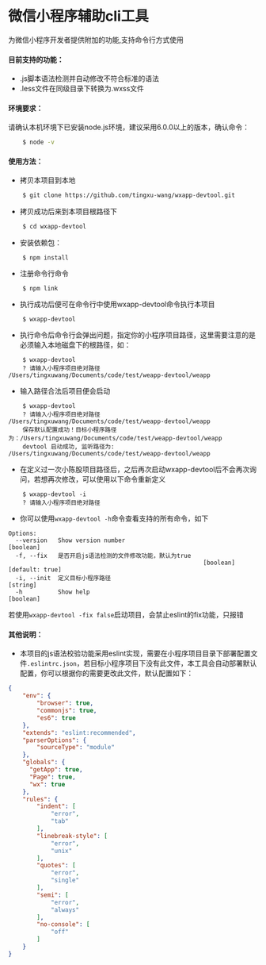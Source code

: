 # 微信小程序辅助cli工具

为微信小程序开发者提供附加的功能,支持命令行方式使用

#### 目前支持的功能：

- .js脚本语法检测并自动修改不符合标准的语法
- .less文件在同级目录下转换为.wxss文件

#### 环境要求：

请确认本机环境下已安装node.js环境，建议采用6.0.0以上的版本，确认命令：
```bash
    $ node -v
```

#### 使用方法：

- 拷贝本项目到本地
```bash
    $ git clone https://github.com/tingxu-wang/wxapp-devtool.git
```

- 拷贝成功后来到本项目根路径下
```bash
    $ cd wxapp-devtool
```

- 安装依赖包：
```
    $ npm install
```

- 注册命令行命令
```
    $ npm link
```

- 执行成功后便可在命令行中使用wxapp-devtool命令执行本项目
```
    $ wxapp-devtool
```

- 执行命令后命令行会弹出问题，指定你的小程序项目路径，这里需要注意的是必须输入本地磁盘下的根路径，如：
```
    $ wxapp-devtool
    ? 请输入小程序项目绝对路径 /Users/tingxuwang/Documents/code/test/weapp-devtool/weapp
```

- 输入路径合法后项目便会启动
```
    $ wxapp-devtool
    ? 请输入小程序项目绝对路径 /Users/tingxuwang/Documents/code/test/weapp-devtool/weapp
    保存默认配置成功！目标小程序路径为：/Users/tingxuwang/Documents/code/test/weapp-devtool/weapp
    devtool 启动成功, 监听路径为: /Users/tingxuwang/Documents/code/test/weapp-devtool/weapp

```

- 在定义过一次小陈股项目路径后，之后再次启动wxapp-devtool后不会再次询问，若想再次修改，可以使用以下命令重新定义
```
    $ wxapp-devtool -i
    ? 请输入小程序项目绝对路径
```

- 你可以使用`wxapp-devtool -h`命令查看支持的所有命令，如下
```
Options:
  --version   Show version number                                      [boolean]
  -f, --fix   是否开启js语法检测的文件修改功能，默认为true
                                                       [boolean] [default: true]
  -i, --init  定义目标小程序路径                                        [string]
  -h          Show help                                                [boolean]

```

若使用`wxapp-devtool -fix false`启动项目，会禁止eslint的fix功能，只报错

#### 其他说明：
- 本项目的js语法校验功能采用eslint实现，需要在小程序项目目录下部署配置文件`.eslintrc.json`，若目标小程序项目下没有此文件，本工具会自动部署默认配置，你可以根据你的需要更改此文件，默认配置如下：
```json
{
    "env": {
        "browser": true,
        "commonjs": true,
        "es6": true
    },
    "extends": "eslint:recommended",
    "parserOptions": {
        "sourceType": "module"
    },
    "globals": {
      "getApp": true,
      "Page": true,
      "wx": true
    },
    "rules": {
        "indent": [
            "error",
            "tab"
        ],
        "linebreak-style": [
            "error",
            "unix"
        ],
        "quotes": [
            "error",
            "single"
        ],
        "semi": [
            "error",
            "always"
        ],
        "no-console": [
            "off"
        ]
    }
}
```